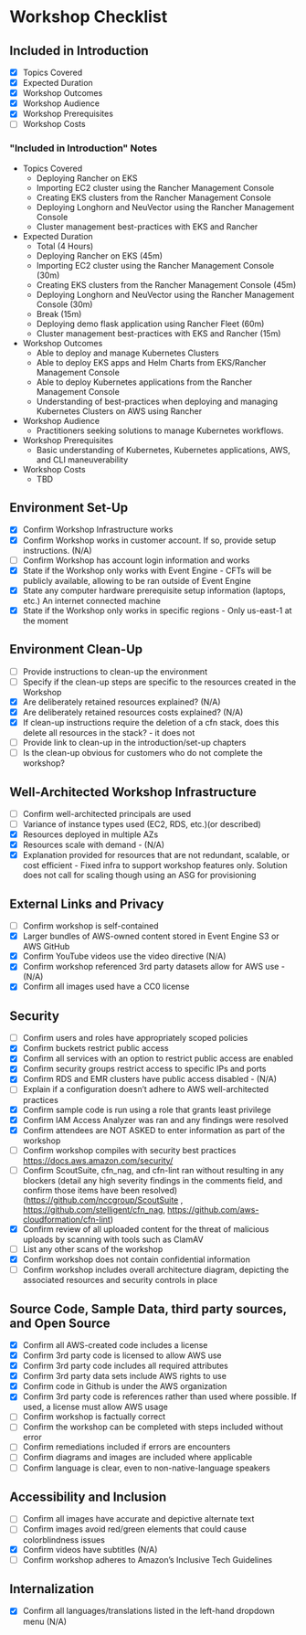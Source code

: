 # Workshop Checklist

## Included in Introduction

- [x] Topics Covered
- [x] Expected Duration
- [x] Workshop Outcomes
- [x] Workshop Audience
- [x] Workshop Prerequisites
- [ ] Workshop Costs

### "Included in Introduction" Notes

- Topics Covered
  - Deploying Rancher on EKS
  - Importing EC2 cluster using the Rancher Management Console
  - Creating EKS clusters from the Rancher Management Console
  - Deploying Longhorn and NeuVector using the Rancher Management Console
  - Cluster management best-practices with EKS and Rancher
- Expected Duration
  - Total (4 Hours)
  - Deploying Rancher on EKS (45m)
  - Importing EC2 cluster using the Rancher Management Console (30m)
  - Creating EKS clusters from the Rancher Management Console (45m)
  - Deploying Longhorn and NeuVector using the Rancher Management Console (30m)
  - Break (15m)
  - Deploying demo flask application using Rancher Fleet (60m)
  - Cluster management best-practices with EKS and Rancher (15m)
- Workshop Outcomes
  - Able to deploy and manage Kubernetes Clusters
  - Able to deploy EKS apps and Helm Charts from EKS/Rancher Management Console
  - Able to deploy Kubernetes applications from the Rancher Management Console
  - Understanding of best-practices when deploying and managing Kubernetes Clusters on AWS using Rancher
- Workshop Audience
  - Practitioners seeking solutions to manage Kubernetes workflows.
- Workshop Prerequisites
  - Basic understanding of Kubernetes, Kubernetes applications, AWS, and CLI maneuverability
- Workshop Costs
  - TBD

## Environment Set-Up

- [x] Confirm Workshop Infrastructure works
- [x] Confirm Workshop works in customer account. If so, provide setup instructions. (N/A)
- [ ] Confirm Workshop has account login information and works
- [x] State if the Workshop only works with Event Engine - CFTs will be publicly available, allowing to be ran outside of Event Engine   
- [x] State any computer hardware prerequisite setup information (laptops, etc.) An internet connected machine
- [x] State if the Workshop only works in specific regions - Only us-east-1 at the moment

## Environment Clean-Up

- [ ] Provide instructions to clean-up the environment
- [ ] Specify if the clean-up steps are specific to the resources created in the Workshop
- [x] Are deliberately retained resources explained? (N/A)
- [x] Are deliberately retained resources costs explained? (N/A)
- [x] If clean-up instructions require the deletion of a cfn stack, does this delete all resources in the stack? - it does not
- [ ] Provide link to clean-up in the introduction/set-up chapters
- [ ] Is the clean-up obvious for customers who do not complete the workshop?

## Well-Architected Workshop Infrastructure

- [ ] Confirm well-architected principals are used
- [ ] Variance of instance types used (EC2, RDS, etc.)(or described)
- [x] Resources deployed in multiple AZs
- [x] Resources scale with demand - (N/A)
- [x] Explanation provided for resources that are not redundant, scalable, or cost efficient - Fixed infra to support workshop features only. Solution does not call for scaling though using an ASG for provisioning

## External Links and Privacy

- [ ] Confirm workshop is self-contained
- [x] Larger bundles of AWS-owned content stored in Event Engine S3 or AWS GitHub
- [x] Confirm YouTube videos use the video directive (N/A)
- [x] Confirm workshop referenced 3rd party datasets allow for AWS use - (N/A)
- [x] Confirm all images used have a CC0 license

## Security

- [ ] Confirm users and roles have appropriately scoped policies
- [x] Confirm buckets restrict public access
- [x] Confirm all services with an option to restrict public access are enabled
- [x] Confirm security groups restrict access to specific IPs and ports
- [x] Confirm RDS and EMR clusters have public access disabled - (N/A)
- [ ] Explain if a configuration doesn’t adhere to AWS well-architected practices
- [x] Confirm sample code is run using a role that grants least privilege
- [x] Confirm IAM Access Analyzer was ran and any findings were resolved
- [x] Confirm attendees are NOT ASKED to enter information as part of the workshop
- [ ] Confirm workshop compiles with security best practices https://docs.aws.amazon.com/security/
- [ ] Confirm ScoutSuite, cfn_nag, and cfn-lint ran without resulting in any blockers (detail any high severity findings in the comments field, and confirm those items have been resolved) (https://github.com/nccgroup/ScoutSuite , https://github.com/stelligent/cfn_nag, https://github.com/aws-cloudformation/cfn-lint)
- [x] Confirm review of all uploaded content for the threat of malicious uploads by scanning with tools such as ClamAV
- [ ] List any other scans of the workshop
- [x] Confirm workshop does not contain confidential information
- [ ] Confirm workshop includes overall architecture diagram, depicting the associated resources and security controls in place

## Source Code, Sample Data, third party sources, and Open Source

- [x] Confirm all AWS-created code includes a license
- [x] Confirm 3rd party code is licensed to allow AWS use
- [x] Confirm 3rd party code includes all required attributes
- [x] Confirm 3rd party data sets include AWS rights to use
- [x] Confirm code in Github is under the AWS organization
- [x] Confirm 3rd party code is references rather than used where possible. If used, a license must allow AWS usage
- [ ] Confirm workshop is factually correct
- [ ] Confirm the workshop can be completed with steps included without error
- [ ] Confirm remediations included if errors are encounters
- [ ] Confirm diagrams and images are included where applicable
- [ ] Confirm language is clear, even to non-native-language speakers

## Accessibility and Inclusion

- [ ] Confirm all images have accurate and depictive alternate text
- [ ] Confirm images avoid red/green elements that could cause colorblindness issues
- [x] Confirm videos have subtitles (N/A)
- [ ] Confirm workshop adheres to Amazon’s Inclusive Tech Guidelines

## Internalization

- [x] Confirm all languages/translations listed in the left-hand dropdown menu (N/A)

